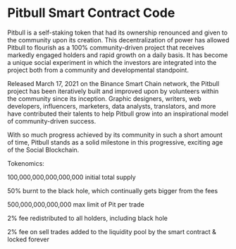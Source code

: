 # Pitbull Smart Contract Code
Pitbull is a self-staking token that had its ownership renounced and given to the community upon its creation. This decentralization of power has allowed Pitbull to flourish as a 100% community-driven project that receives markedly engaged holders and rapid growth on a daily basis. It has become a unique social experiment in which the investors are integrated into the project both from a community and developmental standpoint.

Released March 17, 2021 on the Binance Smart Chain network, the Pitbull project has been iteratively built and improved upon by volunteers within the community since its inception. Graphic designers, writers, web developers, influencers, marketers, data analysts, translators, and more have contributed their talents to help Pitbull grow into an inspirational model of community-driven success.

With so much progress achieved by its community in such a short amount of time, Pitbull stands as a solid milestone in this progressive, exciting age of the Social Blockchain.

Tokenomics:

100,000,000,000,000,000 initial total supply

50% burnt to the black hole, which continually gets bigger from the fees

500,000,000,000,000 max limit of Pit per trade

2% fee redistributed to all holders, including black hole

2% fee on sell trades added to the liquidity pool by the smart contract & locked forever

